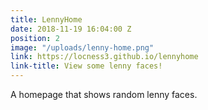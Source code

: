 ```yaml
---
title: LennyHome
date: 2018-11-19 16:04:00 Z
position: 2
image: "/uploads/lenny-home.png"
link: https://locness3.github.io/lennyhome
link-title: View some lenny faces!
---
```


A homepage that shows random lenny faces.